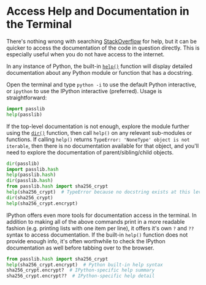 Access Help and Documentation in the Terminal
=============================================

There's nothing wrong with searching [StackOverflow](http://stackoverflow.com/) for help, but it can be quicker to access the documentation of the code in question directly. This is especially useful when you do not have access to the internet.

In any instance of Python, the built-in [`help()`](https://docs.python.org/3/library/functions.html#help) function will display detailed documentation about any Python module or function that has a docstring. 

Open the terminal and type `python -i` to use the default Python interactive, or `ipython` to use the IPython interactive (preferred). Usage is straightforward:

```python
import passlib
help(passlib)
```

If the top-level documentation is not enough, explore the module further using the [`dir()`](https://docs.python.org/3/library/functions.html#dir) function, then call `help()` on any relevant sub-modules or functions. If calling `help()` returns `TypeError: 'NoneType' object is not iterable`, then there is no documentation available for that object, and you'll need to explore the documentation of parent/sibling/child objects.

```python
dir(passlib)
import passlib.hash
help(passlib.hash)
dir(passlib.hash)
from passlib.hash import sha256_crypt
help(sha256_crypt)  # TypeError because no docstring exists at this level
dir(sha256_crypt)
help(sha256_crypt.encrypt)
```

IPython offers even more tools for documentation access in the terminal. In addition to making all of the above commands print in a more readable fashion (e.g. printing lists with one item per line), it offers it's own `?` and `??` syntax to access documentation. If the built-in `help()` function does not provide enough info, it's often worthwhile to check the IPython documentation as well before tabbing over to the browser.

```python
from passlib.hash import sha256_crypt
help(sha256_crypt.encrypt)  # Python built-in help syntax
sha256_crypt.encrypt?  # IPython-specific help summary
sha256_crypt.encrypt??  # IPython-specific help detail
```

